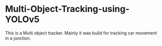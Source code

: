 # Multi-Object-Tracking-using-YOLOv5
This is a Multi object tracker. Mainly it was build for tracking car movement in a junction.

